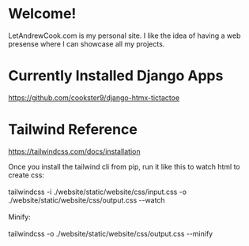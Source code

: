 # Welcome!
LetAndrewCook.com is my personal site. I like the idea of having a web presense where I can showcase all my projects.

# Currently Installed Django Apps
https://github.com/cookster9/django-htmx-tictactoe

# Tailwind Reference
https://tailwindcss.com/docs/installation

Once you install the tailwind cli from pip, run it like this to watch html to create css:\
\
tailwindcss -i ./website/static/website/css/input.css -o ./website/static/website/css/output.css --watch
\
\
Minify:\
\
tailwindcss -o ./website/static/website/css/output.css --minify